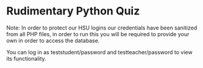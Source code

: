# Rudimentary Python Quiz

Note: In order to protect our HSU logins our credentials have been sanitized from all PHP files, in order to run this you will be required to provide your own in order to access the database.

You can log in as teststudent/password and testteacher/password to view its functionality.
